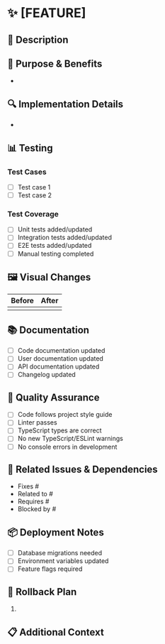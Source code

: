 # ✨ [FEATURE] <Brief Title>

<!-- Provide a concise title above that summarizes the feature -->

## 📝 Description
<!-- A clear and concise description of the feature being introduced. -->

## 🎯 Purpose & Benefits
<!-- Explain the problem this feature solves and the value it adds to the project. -->
- 

## 🔍 Implementation Details
<!-- Technical details about the implementation approach. -->
- 

## 📊 Testing
<!-- Describe how you tested your changes. Include both automated and manual testing approaches. -->

### Test Cases
- [ ] Test case 1
- [ ] Test case 2

### Test Coverage
- [ ] Unit tests added/updated
- [ ] Integration tests added/updated
- [ ] E2E tests added/updated
- [ ] Manual testing completed

## 🖼️ Visual Changes
<!-- Add before/after screenshots or screen recordings if applicable -->

| Before | After |
|--------|-------|
|        |       |

## 📚 Documentation
- [ ] Code documentation updated
- [ ] User documentation updated
- [ ] API documentation updated
- [ ] Changelog updated

## 🧪 Quality Assurance
- [ ] Code follows project style guide
- [ ] Linter passes
- [ ] TypeScript types are correct
- [ ] No new TypeScript/ESLint warnings
- [ ] No console errors in development

## 🔗 Related Issues & Dependencies
<!-- List any related issues or dependencies -->
- Fixes #
- Related to #
- Requires #
- Blocked by #

## 📦 Deployment Notes
<!-- Any special deployment considerations or requirements -->
- [ ] Database migrations needed
- [ ] Environment variables updated
- [ ] Feature flags required

## 🚀 Rollback Plan
<!-- Steps to revert if something goes wrong -->
1. 
## 📋 Additional Context
<!-- Add any other context about the pull request here. -->

